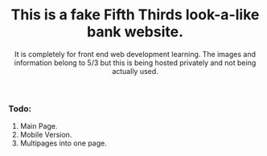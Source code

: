 <header>
  <h1>This is a fake Fifth Thirds look-a-like bank website.</h1>
  <p>It is completely for front end web development learning. The images and information belong to 5/3 but this is being hosted privately and not being actually used.</p>
</header>

<div>
  <h3>Todo:</h3>
  <ol>
    <li>Main Page.</li>
    <li>Mobile Version.</li>
    <li>Multipages into one page.</li>
  </ol>
</div>